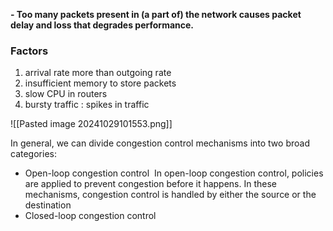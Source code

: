 **- Too many packets present in (a part of) the network causes packet delay and loss that degrades performance.**

### Factors
1. arrival rate more than outgoing rate 
2. insufficient memory to store packets
3. slow CPU in routers
4. bursty traffic : spikes in traffic

![[Pasted image 20241029101553.png]]

 
In general, we can divide congestion control mechanisms into two broad categories: 

- Open-loop congestion control 
	In open-loop congestion control, policies are applied to prevent congestion before it happens.
	In these mechanisms, congestion control is handled by either the source or the destination
- Closed-loop congestion control


